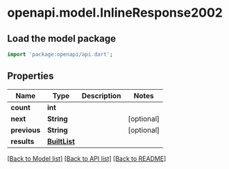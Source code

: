 # openapi.model.InlineResponse2002

## Load the model package
```dart
import 'package:openapi/api.dart';
```

## Properties
Name | Type | Description | Notes
------------ | ------------- | ------------- | -------------
**count** | **int** |  | 
**next** | **String** |  | [optional] 
**previous** | **String** |  | [optional] 
**results** | [**BuiltList<Feed>**](Feed.md) |  | 

[[Back to Model list]](../README.md#documentation-for-models) [[Back to API list]](../README.md#documentation-for-api-endpoints) [[Back to README]](../README.md)



